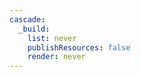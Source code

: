 ```yaml
---
cascade:
  _build:
    list: never
    publishResources: false
    render: never
---
```


<!--
Files within this headless branch bundle are Markdown snippets. Each file must contain front matter delimiters, though front matter fields are not required.

Include the rendered content using the "include" shortcode. 
-->
